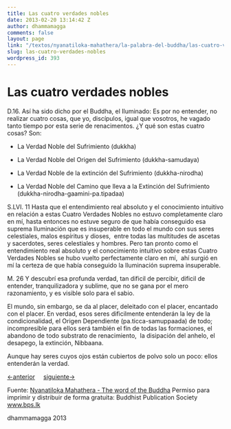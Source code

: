 ```yaml
---
title: Las cuatro verdades nobles
date: 2013-02-20 13:14:42 Z
author: dhammamagga
comments: false
layout: page
link: "/textos/nyanatiloka-mahathera/la-palabra-del-buddha/las-cuatro-verdades-nobles/"
slug: las-cuatro-verdades-nobles
wordpress_id: 393
---
```


# Las cuatro verdades nobles


D.16.
Así ha sido dicho por el Buddha, el Iluminado:
Es por no entender, no realizar cuatro cosas, que yo, discípulos, igual que vosotros, he vagado tanto tiempo por esta serie de renacimentos. ¿Y qué son estas cuatro cosas? Son:



	
  * La Verdad Noble del Sufrimiento (dukkha)

	
  * La Verdad Noble del Origen del Sufrimiento (dukkha-samudaya)

	
  * La Verdad Noble de la extinción del Sufrimiento (dukkha-nirodha)

	
  * La Verdad Noble del Camino que lleva a la Extinción del Sufrimiento (dukkha-nirodha-gaamini-pa.tipadaa)


S.LVI. 11
Hasta que el entendimiento real absoluto y el conocimiento intuitivo en relación a estas Cuatro Verdades Nobles no estuvo completamente claro en mí, hasta entonces no estuve seguro de que había conseguido esa suprema Iluminación que es insuperable en todo el mundo con sus seres celestiales, malos espíritus y dioses,  entre todas las multitudes de ascetas y sacerdotes, seres celestiales y hombres. Pero tan pronto como el entendimiento real absoluto y el conocimiento intuitivo sobre estas Cuatro Verdades Nobles se hubo vuelto perfectamente claro en mí,  ahí surgió en mí la certeza de que había conseguido la Iluminación suprema insuperable.

M. 26
Y descubrí esa profunda verdad, tan dificil de percibir, dificil de entender, tranquilizadora y sublime, que no se gana por el mero razonamiento, y es visible solo para el sabio.

El mundo, sin embargo, se da al placer, deleitado con el placer, encantado con el placer. En verdad, esos seres dificilmente entenderán la ley de la condicionalidad, el Origen Dependiente (pa.ticca-samuppaada) de todo; incompresible para ellos será también el fin de todas las formaciones, el abandono de todo substrato de renacimiento,  la disipación del anhelo, el desapego, la extinción, Nibbaana.

Aunque hay seres cuyos ojos están cubiertos de polvo solo un poco: ellos entenderán la verdad.


[<-anterior](http://dhammamagga.wordpress.com/textos/nyanatiloka-mahathera/la-palabra-del-buddha/)     [siguiente->](http://dhammamagga.wordpress.com/textos/nyanatiloka-mahathera/la-palabra-del-buddha/la-verdad-noble-del-sufrimiento/)




Fuente: [Nyanatiloka Mahathera - The word of the Buddha](http://www.enabling.org/ia/vipassana/Archive/N/Nyanatiloka/WOB/index.html)
Permiso para imprimir y distribuir de forma gratuita:
Buddhist Publication Society
www.bps.lk




dhammamagga 2013
